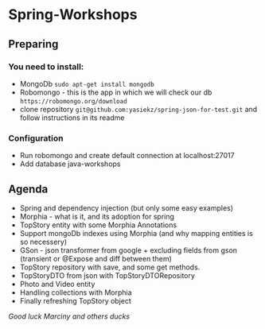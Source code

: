 # Spring-Workshops

## Preparing

### You need to install:

- MongoDb `sudo apt-get install mongodb`
- Robomongo - this is the app in which we will check our db `https://robomongo.org/download`
- clone repository `git@github.com:yasiekz/spring-json-for-test.git` and follow instructions in its readme

### Configuration

- Run robomongo and create default connection at localhost:27017
- Add database java-workshops

## Agenda

- Spring and dependency injection (but only some easy examples)
- Morphia - what is it, and its adoption for spring
- TopStory entity with some Morphia Annotations
- Support mongoDb indexes using Morphia (and why mapping entities is so necessery)
- GSon - json transformer from google + excluding fields from gson (transient or @Expose and diff between them)
- TopStory repository with save, and some get methods.
- TopStoryDTO from json with TopStoryDTORepository
- Photo and Video entity
- Handling collections with Morphia
- Finally refreshing TopStory object

*Good luck Marciny and others ducks* 
